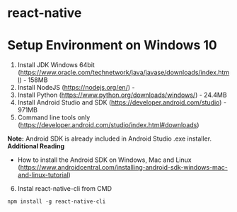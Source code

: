 # react-native

# Setup Environment on Windows 10

1. Install JDK Windows 64bit (https://www.oracle.com/technetwork/java/javase/downloads/index.html) - 158MB
2. Install NodeJS (https://nodejs.org/en/) - 
3. Install Python (https://www.python.org/downloads/windows/) - 24.4MB
4. Install Android Studio and SDK (https://developer.android.com/studio) - 971MB
5. Command line tools only (https://developer.android.com/studio/index.html#downloads)

**Note:** Android SDK is already included in Android Studio .exe installer.
**Additional Reading**
- How to install the Android SDK on Windows, Mac and Linux (https://www.androidcentral.com/installing-android-sdk-windows-mac-and-linux-tutorial)

6. Instal react-native-cli from CMD
```
npm install -g react-native-cli
```

